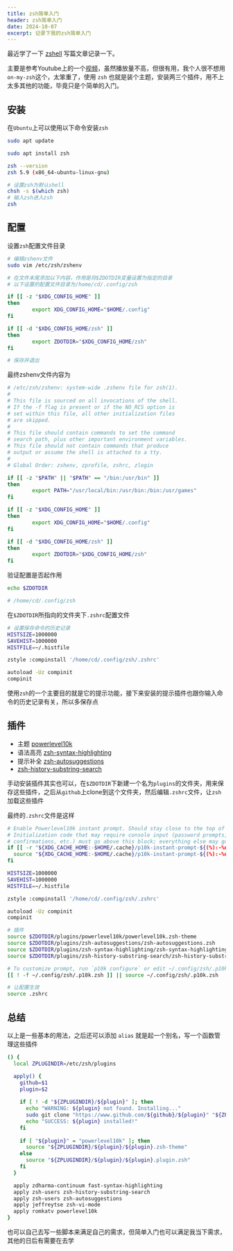 ```yaml
---
title: zsh简单入门
header: zsh简单入门 
date: 2024-10-07
excerpt: 记录下我的zsh简单入门
---
```


最近学了一下 [zshell](https://zsh.sourceforge.io/) 写篇文章记录一下。

主要是参考Youtube上的一个[视频](https://www.youtube.com/watch?v=rgdR27KMxpo)，虽然播放量不高，但很有用，我个人很不想用`on-my-zsh`这个，太笨重了，使用 `zsh` 也就是装个主题，安装两三个插件，用不上太多其他的功能，毕竟只是个简单的入门。

## 安装

在`Ubuntu`上可以使用以下命令安装`zsh`

```bash
sudo apt update

sudo apt install zsh

zsh --version
zsh 5.9 (x86_64-ubuntu-linux-gnu)

# 设置zsh为默认shell
chsh -s $(which zsh)
# 输入zsh进入zsh
zsh
```



## 配置

设置`zsh`配置文件目录

```bash
# 编辑zshenv文件
sudo vim /etc/zsh/zshenv

# 在文件末尾添加以下内容，作用是将$ZDOTDIR变量设置为指定的目录
# 以下设置的配置文件目录为/home/cd/.config/zsh

if [[ -z "$XDG_CONFIG_HOME" ]]
then
        export XDG_CONFIG_HOME="$HOME/.config"
fi

if [[ -d "$XDG_CONFIG_HOME/zsh" ]]
then
        export ZDOTDIR="$XDG_CONFIG_HOME/zsh"
fi  

# 保存并退出
```



最终zshenv文件内容为

```bash
# /etc/zsh/zshenv: system-wide .zshenv file for zsh(1).
#
# This file is sourced on all invocations of the shell.
# If the -f flag is present or if the NO_RCS option is
# set within this file, all other initialization files
# are skipped.
#
# This file should contain commands to set the command
# search path, plus other important environment variables.
# This file should not contain commands that produce
# output or assume the shell is attached to a tty.
#
# Global Order: zshenv, zprofile, zshrc, zlogin

if [[ -z "$PATH" || "$PATH" == "/bin:/usr/bin" ]]
then
        export PATH="/usr/local/bin:/usr/bin:/bin:/usr/games"
fi

if [[ -z "$XDG_CONFIG_HOME" ]]
then
        export XDG_CONFIG_HOME="$HOME/.config"
fi

if [[ -d "$XDG_CONFIG_HOME/zsh" ]]
then
        export ZDOTDIR="$XDG_CONFIG_HOME/zsh"
fi  
```



验证配置是否起作用

```bash
echo $ZDOTDIR

# /home/cd/.config/zsh
```



在`$ZDOTDIR`所指向的文件夹下`.zshrc`配置文件

```bash
# 设置保存命令的历史记录
HISTSIZE=1000000
SAVEHIST=1000000
HISTFILE=~/.histfile

zstyle :compinstall '/home/cd/.config/zsh/.zshrc'

autoload -Uz compinit
compinit
```

使用`zsh`的一个主要目的就是它的提示功能，接下来安装的提示插件也跟你输入命令的历史记录有关，所以多保存点

## 插件

- 主题 [powerlevel10k](https://github.com/romkatv/powerlevel10k)
- 语法高亮 [zsh-syntax-highlighting](https://github.com/zsh-users/zsh-syntax-highlighting)
- 提示补全 [zsh-autosuggestions](https://github.com/zsh-users/zsh-autosuggestions)
- [zsh-history-substring-search](https://github.com/zsh-users/zsh-history-substring-search)



手动安装插件其实也可以，在`$ZDOTDIR`下新建一个名为`plugins`的文件夹，用来保存这些插件，之后从`github`上clone到这个文件夹，然后编辑`.zshrc`文件，让`zsh`加载这些插件

最终的`.zshrc`文件是这样

```bash
# Enable Powerlevel10k instant prompt. Should stay close to the top of ~/.config/zsh/.zshrc.
# Initialization code that may require console input (password prompts, [y/n]
# confirmations, etc.) must go above this block; everything else may go below.
if [[ -r "${XDG_CACHE_HOME:-$HOME/.cache}/p10k-instant-prompt-${(%):-%n}.zsh" ]]; then
  source "${XDG_CACHE_HOME:-$HOME/.cache}/p10k-instant-prompt-${(%):-%n}.zsh"
fi

HISTSIZE=1000000
SAVEHIST=1000000
HISTFILE=~/.histfile

zstyle :compinstall '/home/cd/.config/zsh/.zshrc'

autoload -Uz compinit
compinit

# 插件
source $ZDOTDIR/plugins/powerlevel10k/powerlevel10k.zsh-theme
source $ZDOTDIR/plugins/zsh-autosuggestions/zsh-autosuggestions.zsh
source $ZDOTDIR/plugins/zsh-syntax-highlighting/zsh-syntax-highlighting.zsh
source $ZDOTDIR/plugins/zsh-history-substring-search/zsh-history-substring-search.plugin.zsh

# To customize prompt, run `p10k configure` or edit ~/.config/zsh/.p10k.zsh.
[[ ! -f ~/.config/zsh/.p10k.zsh ]] || source ~/.config/zsh/.p10k.zsh
```



```bash
# 让配置生效
source .zshrc
```

## 总结

以上是一些基本的用法，之后还可以添加 `alias` 就是起一个别名，写一个函数管理这些插件

```bash
() {
  local ZPLUGINDIR=/etc/zsh/plugins

  apply() {
    github=$1
    plugin=$2
    
    if [ ! -d "${ZPLUGINDIR}/${plugin}" ]; then
      echo "WARNING: ${plugin} not found. Installing..."
      sudo git clone "https://www.github.com/${github}/${plugin}" "${ZPLUGINDIR}/${plugin}"
      echo "SUCCESS: ${plugin} installed!"
    fi
    
    if [ "${plugin}" = "powerlevel10k" ]; then
      source "${ZPLUGINDIR}/${plugin}/${plugin}.zsh-theme"
    else
      source "${ZPLUGINDIR}/${plugin}/${plugin}.plugin.zsh"
    fi
  }

  apply zdharma-continuum fast-syntax-highlighting
  apply zsh-users zsh-history-substring-search
  apply zsh-users zsh-autosuggestions
  apply jeffreytse zsh-vi-mode
  apply romkatv powerlevel10k 
}
```

也可以自己去写一些脚本来满足自己的需求，但简单入门也可以满足我当下需求，其他的日后有需要在去学

